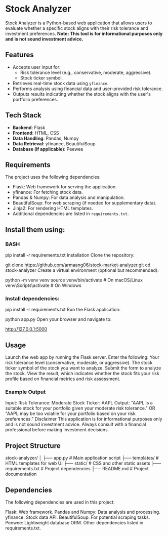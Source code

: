 # Stock Analyzer

Stock Analyzer is a Python-based web application that allows users to evaluate whether a specific stock aligns with their risk tolerance and investment preferences. **Note: This tool is for informational purposes only and is not sound investment advice.**

## Features

- Accepts user input for:
  - Risk tolerance level (e.g., conservative, moderate, aggressive).
  - Stock ticker symbol.
- Retrieves real-time stock data using `yfinance`.
- Performs analysis using financial data and user-provided risk tolerance.
- Outputs results indicating whether the stock aligns with the user's portfolio preferences.

## Tech Stack

- **Backend**: Flask
- **Frontend**: HTML, CSS
- **Data Handling**: Pandas, Numpy
- **Data Retrieval**: yfinance, BeautifulSoup
- **Database (if applicable)**: Peewee

## Requirements

The project uses the following dependencies:

- Flask: Web framework for serving the application.
- yfinance: For fetching stock data.
- Pandas & Numpy: For data analysis and manipulation.
- BeautifulSoup: For web scraping (if needed for supplementary data).
- Jinja2: For rendering HTML templates.
- Additional dependencies are listed in `requirements.txt`.

## Install them using:

### BASH
pip install -r requirements.txt
Installation
Clone the repository:


git clone https://github.com/armaang06/stock-market-analyzer.git
cd stock-analyzer
Create a virtual environment (optional but recommended):


python -m venv venv
source venv/bin/activate  # On macOS/Linux
venv\Scripts\activate     # On Windows

### Install dependencies:

pip install -r requirements.txt
Run the Flask application:

python app.py
Open your browser and navigate to:


http://127.0.0.1:5000

## Usage
Launch the web app by running the Flask server.
Enter the following:
Your risk tolerance level (conservative, moderate, or aggressive).
The stock ticker symbol of the stock you want to analyze.
Submit the form to analyze the stock.
View the result, which indicates whether the stock fits your risk profile based on financial metrics and risk assessment.

### Example Output
Input:
Risk Tolerance: Moderate
Stock Ticker: AAPL
Output:
"AAPL is a suitable stock for your portfolio given your moderate risk tolerance."
OR
"AAPL may be too volatile for your portfolio based on your risk preferences."
Disclaimer
This application is for informational purposes only and is not sound investment advice. Always consult with a financial professional before making investment decisions.

## Project Structure
stock-analyzer/
│
├── app.py                # Main application script
├── templates/            # HTML templates for web UI
├── static/               # CSS and other static assets
├── requirements.txt      # Project dependencies
├── README.md             # Project documentation

## Dependencies
The following dependencies are used in this project:

Flask: Web framework.
Pandas and Numpy: Data analysis and processing.
yfinance: Stock data API.
BeautifulSoup: For potential scraping tasks.
Peewee: Lightweight database ORM.
Other dependencies listed in requirements.txt.
